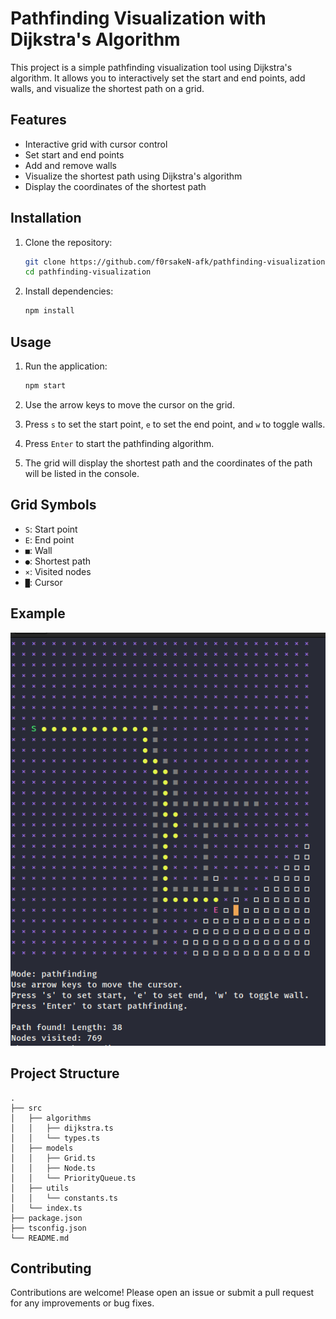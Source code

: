 # Pathfinding Visualization with Dijkstra's Algorithm

This project is a simple pathfinding visualization tool using Dijkstra's algorithm. It allows you to interactively set the start and end points, add walls, and visualize the shortest path on a grid.

## Features

- Interactive grid with cursor control
- Set start and end points
- Add and remove walls
- Visualize the shortest path using Dijkstra's algorithm
- Display the coordinates of the shortest path

## Installation

1. Clone the repository:
    ```sh
    git clone https://github.com/f0rsakeN-afk/pathfinding-visualization.git
    cd pathfinding-visualization
    ```

2. Install dependencies:
    ```sh
    npm install
    ```

## Usage

1. Run the application:
    ```sh
    npm start
    ```

2. Use the arrow keys to move the cursor on the grid.

3. Press `s` to set the start point, `e` to set the end point, and `w` to toggle walls.

4. Press `Enter` to start the pathfinding algorithm.

5. The grid will display the shortest path and the coordinates of the path will be listed in the console.

## Grid Symbols

- `S`: Start point
- `E`: End point
- `■`: Wall
- `●`: Shortest path
- `×`: Visited nodes
- `█`: Cursor

## Example

![Example Image](./src/assets/demo.png)

## Project Structure

```plaintext
.
├── src
│   ├── algorithms
│   │   ├── dijkstra.ts
│   │   └── types.ts
│   ├── models
│   │   ├── Grid.ts
│   │   ├── Node.ts
│   │   └── PriorityQueue.ts
│   ├── utils
│   │   └── constants.ts
│   └── index.ts
├── package.json
├── tsconfig.json
└── README.md
```

## Contributing

Contributions are welcome! Please open an issue or submit a pull request for any improvements or bug fixes.
